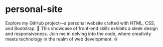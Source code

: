 # personal-site
Explore my GitHub project—a personal website crafted with HTML, CSS, and Bootstrap. 🚀 This showcase of front-end skills exhibits a sleek design and responsiveness. Join me in delving into the code, where creativity meets technology in the realm of web development. 🌐
